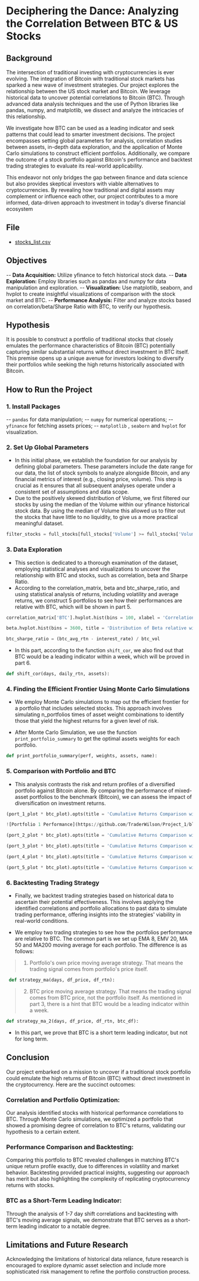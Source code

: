 # Deciphering the Dance: Analyzing the Correlation Between BTC & US Stocks

## **Background**

The intersection of traditional investing with cryptocurrencies is ever evolving. The integration of Bitcoin with traditional stock markets has sparked a new wave of investment strategies. Our project explores the relationship between the US stock market and Bitcoin. We leverage historical data to uncover potential correlations to Bitcoin (BTC). Through advanced data analysis techniques and the use of Python libraries like pandas, numpy, and matplotlib, we dissect and analyze the intricacies of this relationship.

We investigate how BTC can be used as a leading indicator and seek patterns that could lead to smarter investment decisions. The project encompasses setting global parameters for analysis, correlation studies between assets, in-depth data exploration, and the application of Monte Carlo simulations to construct efficient portfolios. Additionally, we compare the outcome of a stock portfolio against Bitcoin's performance and backtest trading strategies to evaluate its real-world applicability.

This endeavor not only bridges the gap between finance and data science but also provides skeptical investors with viable alternatives to cryptocurrencies. By revealing how traditional and digital assets may complement or influence each other, our project contributes to a more informed, data-driven approach to investment in today's diverse financial ecosystem

## **File**
* [stocks_list.csv](https://www.nasdaq.com/market-activity/stocks/screener)

## **Objectives**
 -- **Data Acquisition:** Utilize yfinance to fetch historical stock data.
 -- **Data Exploration:** Employ libraries such as pandas and numpy for data manipulation and exploration.
-- **Visualization:** Use matplotlib, seaborn, and hvplot to create insightful visualizations of comparison with the stock market and BTC.
-- **Performance Analysis:** Filter and analyze stocks based on correlation/beta/Sharpe Ratio with BTC,  to verify our hypothesis.

## **Hypothesis**
It is possible to construct a portfolio of traditional stocks that closely emulates the performance characteristics of Bitcoin (BTC) potentially capturing similar substantial returns without direct investment in BTC itself. This premise opens up a unique avenue for investors looking to diversify their portfolios while seeking the high returns historically associated with Bitcoin.

## **How to Run the Project**

### 1. **Install Packages** 
-- `pandas` for data manipulation; 
-- `numpy` for numerical operations;
-- `yfinance` for fetching assets prices;
-- `matplotlib` , `seaborn` and `hvplot` for visualization.

### 2. **Set Up Global Parameters**
* In this initial phase, we establish the foundation for our analysis by defining global parameters. These parameters include the date range for our data, the list of stock symbols to analyze alongside Bitcoin, and any financial metrics of interest (e.g., closing price, volume). This step is crucial as it ensures that all subsequent analyses operate under a consistent set of assumptions and data scope. 
* Due to the positively skewed distribution of Volume, we first filtered our stocks by using the median of the Volume within our yfinance historical stock data. By using the median of Volume this allowed us to filter out the stocks that have little to no liquidity, to give us a more practical meaningful dataset. 

```python
filter_stocks = full_stocks[full_stocks['Volume'] >= full_stocks['Volume'].quantile(0.5)]
```
### 3. **Data Exploration**
* This section is dedicated to a thorough examination of the dataset, employing statistical analyses and visualizations to uncover the relationship with BTC and stocks, such as correlation, beta and Sharpe Ratio.
* According to the correlation_matrix, beta and btc_sharpe_ratio, and using statistical analysis of returns, including volatility and average returns, we construct 5 portfolios to see how their performances are relative with BTC, which will be shown in part 5. 
```python
correlation_matrix['BTC'].hvplot.hist(bins = 100, xlabel = 'Correlation', title = "Distribution of Assets' Correlation with BTC")

beta.hvplot.hist(bins = 3600, title = 'Distribution of Beta relative with BTC', xlabel = 'Beta', hover_color = 'orange', width = 900)

btc_sharpe_ratio = (btc_avg_rtn - interest_rate) / btc_vol
```
* In this part, according to the function `shift_cor`, we also find out that BTC would be a leading indicator within a week, which will be proved in part 6.
```python
def shift_cor(days, daily_rtn, assets):
```
### 4. **Finding the Efficient Frontier Using Monte Carlo Simulations**
* We employ Monte Carlo simulations to map out the efficient frontier for a portfolio that includes selected stocks. This approach involves simulating n_portfolios times of  asset weight combinations to identify those that yield the highest returns for a given level of risk.

* After Monte Carlo Simulation, we use the function `print_portfolio_summary` to get the optimal assets weights for each portfolio.

```python
def print_portfolio_summary(perf, weights, assets, name):
```
### 5. **Comparison with Portfolio and BTC**
* This analysis contrasts the risk and return profiles of a diversified portfolio against Bitcoin alone. By comparing the performance of mixed-asset portfolios to the benchmark (Bitcoin), we can assess the impact of diversification on investment returns.
```python
(port_1_plot * btc_plot).opts(title = 'Cumulative Returns Comparison with Filter 1 and BTC')

![Portfolio 1 Performance](https://github.com/TraderWilson/Project_1/blob/main/Image/Performance%20Comparison%20with%20Filter%201%20and%20BTC.png)

(port_2_plot * btc_plot).opts(title = 'Cumulative Returns Comparison with Filter 2 and BTC')

(port_3_plot * btc_plot).opts(title = 'Cumulative Returns Comparison with Filter 3 and BTC')

(port_4_plot * btc_plot).opts(title = 'Cumulative Returns Comparison with Filter 4 and BTC')

(port_5_plot * btc_plot).opts(title = 'Cumulative Returns Comparison with Filter 5 and BTC')
```
### 6. **Backtesting Trading Strategy**
* Finally, we backtest trading strategies based on historical data to ascertain their potential effectiveness. This involves applying the identified correlations and portfolio allocations to past data to simulate trading performance, offering insights into the strategies' viability in real-world conditions.

* We employ two trading strategies to see how the portfolios performance are relative to BTC. The common part is we set up EMA 8, EMV 20, MA 50 and MA200 moving average for each portfolio. The difference is as follows:
> 1. Portfolio's own price moving average strategy. That means the trading signal comes from portfolio's price itself.
```python
 def strategy_ma(days, df_price, df_rtn):
```
> 2. BTC price moving average strategy. That means the trading signal comes from BTC price, not the portfolio itself. As mentioned in part 3, there is a hint that BTC would be a leading indicator within a week.
```python
def strategy_ma_2(days, df_price, df_rtn, btc_df):
```
* In this part, we prove that BTC is a short term leading indicator, but not for long term.

## **Conclusion**
Our project embarked on a mission to uncover if a traditional stock portfolio could emulate the high returns of Bitcoin (BTC) without direct investment in the cryptocurrency. Here are the succinct outcomes:

### **Correlation and Portfolio Optimization:**
Our analysis identified stocks with historical performance correlations to BTC. Through Monte Carlo simulations, we optimized a portfolio that showed a promising degree of correlation to BTC's returns, validating our hypothesis to a certain extent.

### **Performance Comparison and Backtesting:**
Comparing this portfolio to BTC revealed challenges in matching BTC's unique return profile exactly, due to differences in volatility and market behavior. Backtesting provided practical insights, suggesting our approach has merit but also highlighting the complexity of replicating cryptocurrency returns with stocks.

### **BTC as a Short-Term Leading Indicator:**
Through the analysis of 1-7 day shift correlations and backtesting with BTC's moving average signals, we demonstrate that BTC serves as a short-term leading indicator to a notable degree.

## Limitations and Future Research
Acknowledging the limitations of historical data reliance, future research is encouraged to explore dynamic asset selection and include more sophisticated risk management to refine the portfolio construction process.